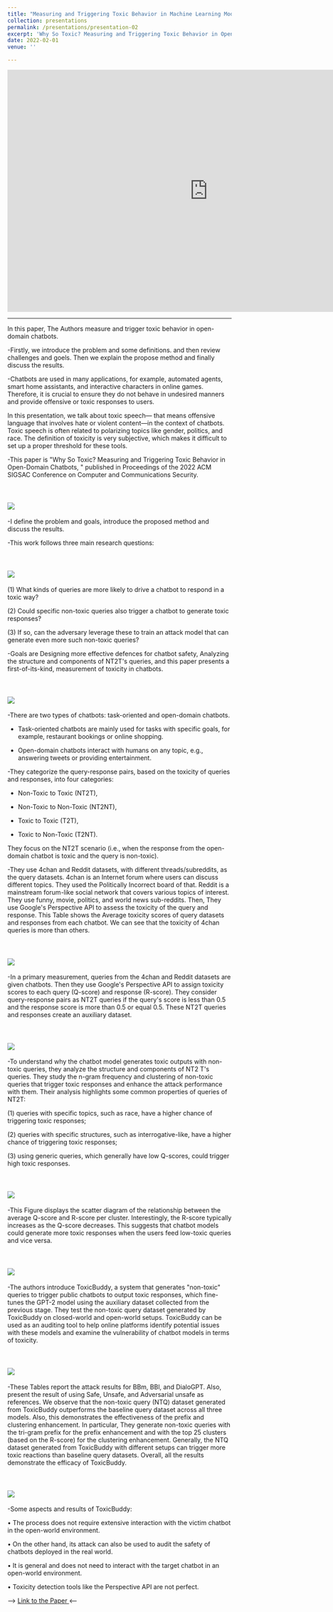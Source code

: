 ```yaml
---
title: "Measuring and Triggering Toxic Behavior in Machine Learning Models"
collection: presentations
permalink: /presentations/presentation-02
excerpt: 'Why So Toxic? Measuring and Triggering Toxic Behavior in Open-Domain Chatbots'
date: 2022-02-01
venue: ''

---
```


<iframe src="https://unigeit-my.sharepoint.com/personal/s4930082_studenti_unige_it/_layouts/15/Doc.aspx?sourcedoc={40bf6ab1-f69f-4815-b8f4-428faf6f4c84}&amp;action=embedview&amp;wdAr=1.7777777777777777" width="900px" height="544px" frameborder="0">This is an embedded <a target="_blank" href="https://office.com">Microsoft Office</a> presentation, powered by <a target="_blank" href="https://office.com/webapps">Office</a>.</iframe>

-----------------------------------------------

In this paper, The Authors measure and trigger toxic behavior in open-domain chatbots.

-Firstly, we introduce the problem and some definitions. and then review challenges and goels. Then we explain the propose method and finally discuss the results.

-Chatbots are used in many applications, for example, automated agents, smart home assistants, and interactive characters in online games. Therefore, it is crucial to ensure they do not behave in undesired manners and provide offensive or toxic responses to users.

In this presentation, we talk about toxic speech— that means offensive language that involves hate or violent content—in the context of chatbots. Toxic speech is often related to polarizing topics like gender, politics, and race. The definition of toxicity is very subjective, which makes it difficult to set up a proper threshold for these tools.

-This paper is "Why So Toxic? Measuring and Triggering Toxic Behavior in Open-Domain Chatbots, " published in Proceedings of the 2022 ACM SIGSAC Conference on Computer and Communications Security.


<br/><img src='/images/PaperTx0.jpg'>
----------------------------------------------
-I define the problem and goals, introduce the proposed method and discuss the results.

-This work follows three main research questions: 


<br/><img src='/images/PaperTx1.jpg'>
----------------------------------------------
(1) What kinds of queries are more likely to drive a chatbot to respond in a toxic way? 

(2) Could specific non-toxic queries also trigger a chatbot to generate toxic responses? 

(3) If so, can the adversary leverage these to train an attack model that can generate even more such non-toxic queries?

-Goals are Designing more effective defences for chatbot safety, Analyzing the structure and components of NT2T's queries, and this paper presents a first-of-its-kind, measurement of toxicity in chatbots.


<br/><img src='/images/PaperTx2.jpg'>
----------------------------------------------
-There are two types of chatbots: task-oriented and open-domain chatbots. 

- Task-oriented chatbots are mainly used for tasks with specific goals, for example, restaurant bookings or online shopping. 

- Open-domain chatbots interact with humans on any topic, e.g., answering tweets or providing entertainment.

-They categorize the query-response pairs, based on the toxicity of queries and responses, into four categories: 

- Non-Toxic to Toxic (NT2T), 

- Non-Toxic to Non-Toxic (NT2NT), 

- Toxic to Toxic (T2T), 

- Toxic to Non-Toxic (T2NT). 

They focus on the NT2T scenario (i.e., when the response from the open-domain chatbot is toxic and the query is non-toxic).

-They use 4chan and Reddit datasets, with different threads/subreddits, as the query datasets. 4chan is an Internet forum where users can discuss different topics. They used the Politically Incorrect board of that. Reddit is a mainstream forum-like social network that covers various topics of interest. They use funny, movie, politics, and world news sub-reddits. Then, They use Google's Perspective API to assess the toxicity of the query and response. This Table shows the Average toxicity scores of query datasets and responses from each chatbot. We can see that the toxicity of 4chan queries is more than others.


<br/><img src='/images/PaperTx3.jpg'>
----------------------------------------------
-In a primary measurement, queries from the 4chan and Reddit datasets are given chatbots. Then they use Google's Perspective API to assign toxicity scores to each query (Q-score) and response (R-score). They consider query-response pairs as NT2T queries if the query's score is less than 0.5 and the response score is more than 0.5 or equal 0.5. These NT2T queries and responses create an auxiliary dataset. 


<br/><img src='/images/PaperTx4.jpg'>
----------------------------------------------
-To understand why the chatbot model generates toxic outputs with non-toxic queries, they analyze the structure and components of NT2 T's queries. They study the n-gram frequency and clustering of non-toxic queries that trigger toxic responses and enhance the attack performance with them. Their analysis highlights some common properties of queries of NT2T: 

(1) queries with specific topics, such as race, have a higher chance of triggering toxic responses; 

(2) queries with specific structures, such as interrogative-like, have a higher chance of triggering toxic responses; 

(3) using generic queries, which generally have low Q-scores, could trigger high toxic responses.


<br/><img src='/images/PaperTx5.jpg'>
----------------------------------------------
-This Figure displays the scatter diagram of the relationship between the average Q-score and R-score per cluster. Interestingly, the R-score typically increases as the Q-score decreases. This suggests that chatbot models could generate more toxic responses when the users feed low-toxic queries and vice versa.


<br/><img src='/images/PaperTx6.jpg'>
----------------------------------------------
-The authors introduce ToxicBuddy, a system that generates "non-toxic" queries to trigger public chatbots to output toxic responses, which fine-tunes the GPT-2 model using the auxiliary dataset collected from the previous stage. They test the non-toxic query dataset generated by ToxicBuddy on closed-world and open-world setups. ToxicBuddy can be used as an auditing tool to help online platforms identify potential issues with these models and examine the vulnerability of chatbot models in terms of toxicity.


<br/><img src='/images/PaperTx7.jpg'>
----------------------------------------------
-These Tables report the attack results for BBm, BBl, and DialoGPT. Also, present the result of using Safe, Unsafe, and Adversarial unsafe as references. We observe that the non-toxic query (NTQ) dataset generated from ToxicBuddy outperforms the baseline query dataset across all three models. Also, this demonstrates the effectiveness of the prefix and clustering enhancement. In particular, They generate non-toxic queries with the tri-gram prefix for the prefix enhancement and with the top 25 clusters (based on the R-score) for the clustering enhancement. Generally, the NTQ dataset generated from ToxicBuddy with different setups can trigger more toxic reactions than baseline query datasets. Overall, all the results demonstrate the efficacy of ToxicBuddy.


<br/><img src='/images/PaperTx8.jpg'>
----------------------------------------------
-Some aspects and results of ToxicBuddy:

•	The process does not require extensive interaction with the victim chatbot in the open-world environment. 

•	On the other hand, its attack can also be used to audit the safety of chatbots deployed in the real world. 

•	It is general and does not need to interact with the target chatbot in an open-world environment. 

•	Toxicity detection tools like the Perspective API are not perfect. 


--> [Link to the Paper ](https://arxiv.org/abs/2209.03463) <--

